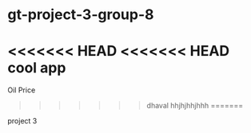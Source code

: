 # gt-project-3-group-8
<<<<<<< HEAD
<<<<<<< HEAD
cool app
=======
Oil Price
>>>>>>> dhaval
hhjhjhhjhhh
=======



project 3
